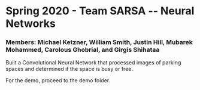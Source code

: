 # Spring 2020 - Team SARSA -- Neural Networks

### Members: Michael Ketzner, William Smith, Justin Hill, Mubarek Mohammed, Carolous Ghobrial, and Girgis Shihataa

Built a Convolutional Neural Network that processed images of parking spaces and determined if the space is busy or free.

For the demo, proceed to the demo folder.